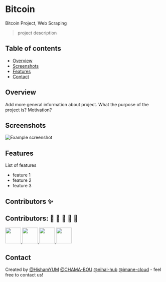 # Bitcoin
Bitcoin Project, Web Scraping

>  project description

## Table of contents
* [Overview](#overview)
* [Screenshots](#screenshots)
* [Features](#features)
* [Contact](#contact)

## Overview
Add more general information about project. What the purpose of the project is? Motivation?

## Screenshots
![Example screenshot](./img/screenshot.png)



## Features
List of features 
*  feature 1
*  feature 2
*  feature 3

## Contributors ✨

## Contributors: :man: :woman: :woman: :woman: :man:

<a href="https://github.com/HishamYUM/Bitcoin/graphs/contributors">
  <img src="https://avatars3.githubusercontent.com/u/37296813?s=400&u=e3fe4eab0e61874b6de80dc4e75e4d95ec0f1e22&v=4" width="50" height="50" />
  <img src="https://avatars.githubusercontent.com/u/74383893?v=4" width="50" height="50">
  <img src="https://avatars.githubusercontent.com/u/72994746?v=4" width="50" height="50">
  <img src="https://avatars.githubusercontent.com/u/74618487?v=4 width="50" height="50" />
                                                                                      
                                                                                      

</a>

## Contact
Created by [@HishamYUM](https://www.github.com/HishamYUM) [@CHAMA-BOU](https://www.github.com/CHAMA-BOU) [@nihal-hub](https://www.github.com/nihal-hub) [@imane-cloud](https://www.github.com/imane-cloud) - feel free to contact us!
